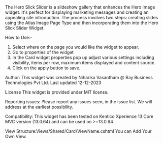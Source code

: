 The Hero Slick Slider is a slideshow gallery that enhances the Hero Image widget. It's perfect for displaying marketing messages and creating an appealing site introduction.
The process involves two steps: creating slides using the Atlas Image Page Type and then incorporating them into the Hero Slick Slider Widget.

How to Use:-
1.	Select where on the page you would like the widget to appear.
2.	Go to properties of the widget
3.	In the Card widget properties pop up adjust various settings including visibility, items per row, maximum items displayed and content source.
4.	Click on the apply button to save.


Author: This widget was created by Niharika Vasantham @ Ray Business Technologies Pvt Ltd. Last updated 12-12-2023

License This widget is provided under MIT license.

Reporting issues: Please report any issues seen, in the issue list. We will address at the earliest possibility.

Compatibility: This widget has been tested on Kentico Xperience 13 Core MVC version (13.0.64) and can be used on >=13.0.64

View Structure:Views/Shared/Card/ViewName.cshtml
 You can Add Your Own View.


